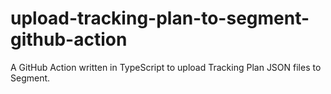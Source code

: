 # upload-tracking-plan-to-segment-github-action
A GitHub Action written in TypeScript to upload Tracking Plan JSON files to Segment.
